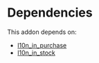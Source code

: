 # Dependencies

This addon depends on:

- [l10n_in_purchase](../../odoo-bringout-oca-ocb-l10n_in_purchase)
- [l10n_in_stock](../../odoo-bringout-oca-ocb-l10n_in_stock)
